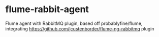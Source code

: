 # flume-rabbit-agent
Flume agent with RabbitMQ plugin, based off probablyfine/flume, integrating https://github.com/jcustenborder/flume-ng-rabbitmq plugin
